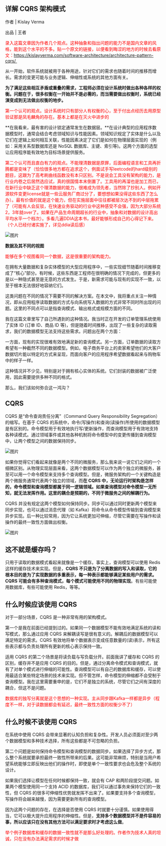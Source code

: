 ## 详解 CQRS 架构模式



作者 | Kislay Verma

出品 | 王者

<font color='red'>录入这篇文章因为作者几个观点。这种抽象和指出问题的能力不是国内文章的风格，能到这个水平的不多。贴一个原文的链接，以便看到晦涩的地方的时候去看原文：https://kislayverma.com/software-architecture/architecture-pattern-cqrs/ </font>

从一开始，软件系统就被用于各种用途，针对它们的需求也随着时间的推移而增长。需求的变更可能与业务逻辑、伸缩性或系统的其他方面有关。



**为了满足这些相互矛盾或重叠的需求，工程师必须在设计系统时做出各种各样的权衡。问题在于，很多权衡在一开始并不是必需的，而当需要做出权衡时，系统已经演变成到无法做出权衡的地步。**

<font color='red'>第一个认可的观点。设计系统时只有部分人有权衡的心，至于付出点经历去用原型验证那是凤毛麟角的存在。基本上都是在灭火中进步的</font>



**在我看来，最有害的设计锁定通常发生在数据层。**在设计典型的应用程序数据模型时，通常会结合考虑领域知识与性能因素。领域知识规定了实体是什么以及它们在逻辑上如何相互关联，性能因素决定了它们是如何在物理层面实现的（例如：采用关系型数据库还是 NoSQL 数据库、主键、索引等)。这两个方面的选型让应用程序能有效地为目标场景提供服务。

<font color='red'>第二个认可而且直白有力的观点。不能理清数据是原罪，后面编程语言和工具再折腾都是变味了（恰恰很多地方都在追求这个，例面试手写leetcode的hard级别的题目，这跟为了高考刷曲线函数没有本只区别。不是说会工具没有架构的能力，是行业内卷之后居然选应试，真的很国情本末倒置了。工具用的再溜也是加工而已，在新行业中缺乏这个理清数据的能力，很难成为领先者，当然除了抄别人。例如开源软件变更license就是一些云服务厂商过分了，要想想如果没得这些东西了怎么办）。最有价值的就是这个能力，但在实施层面中往往都被层次达不到的中层拖累了（可能有人会反驳，在快速业务驱动的行业中这种感受不会强，因为大部分系统2，3年就over了。如果在产品生命周期超长的行业中，抽象和对数据的设计高出平均水平一个档次）。多看几遍DDIA这本书，最好能够形成自己的心得记下来。（个人已经付诸实施了，详见ddia读后感）</font>



![图片](https://mmbiz.qpic.cn/mmbiz_jpg/hUzEz6BmcapfcRNdvUAXYvxKw4MrVSriazqnEKrSCoaEnp1iaezOfHpIgBthopyribFvGI06ItoIBcaMBWIv6SlBw/640?wx_fmt=jpeg&tp=webp&wxfrom=5&wx_lazy=1&wx_co=1)



**数据及其不同的视图**

<font color='red'>能够在多个视图看同一个数据，这是很重要的架构能力。</font>

在拥有大量数据和复杂实体模型的大型应用程序中，一些实现细节随着时间推移变成了“核心”部分。有时候，这些东西是工程师在很明确的情况下完成的，但更多的是以一种隐式甚至是无意的方式发生。于是，新需求可能与现有的实现不一致，以至于根本无法很好地容纳它们。



这类问题在不同的情况下需要不同的解决方案。在本文中，我将重点关注一种情况，即从应用程序读取数据的方式与向系统写入数据的方式非常不同时所出现的问题。这里的不同点可以是指查询模式、输出格式或规模方面的不同。



我在这篇文章里写了自己所遇到的这种情况。我当时正在开发的订单管理系统使用了实体 ID (订单 ID、商品 ID 等)，但是随着时间推移，出现了一些复杂的读取需求，我们的数据模型无法支持这些需求。问题出在两个方面：



一方面，现有的实现很难有效地满足新的查询模式。另一方面，订单数据的读取方希望有一种截然不同的数据模型。例如，电子商务平台上的卖家希望他们的大客户数据切片能以特定的方式来呈现，而面向客户的应用程序希望数据看起来与购物车中的样子一样。



这种情况并不少见，特别是对于拥有核心实体的系统。它们封装的数据被广泛使用，因此需要提供多种不同的格式。



那么，我们该如何弥合这一鸿沟？

## CQRS

CQRS 是“命令查询责任分离”（Command Query Responsibility Segregation）的缩写。在基于 CQRS 的系统中，命令(写操作)和查询(读操作)所使用的数据模型是有区别的。命令模型用于有效地执行写/更新操作，而查询模型用于有效地支持各种读模式。通过领域事件或其他各种机制将命令模型中的变更传播到查询模型中，让两个模型之间的数据保持同步。



![图片](https://mmbiz.qpic.cn/mmbiz_jpg/hUzEz6BmcapfcRNdvUAXYvxKw4MrVSriapme0E2vesHic9ibVpnm8OiakpznExic1vVwmicNwtBmmeFWDxZDWbttt5Hw/640?wx_fmt=jpeg&tp=webp&wxfrom=5&wx_lazy=1&wx_co=1)



如果你觉得它们看起来就像是两个不同的微服务，那么我来说一说它们之间的一个细微区别。从物理实现层面来看，这两个数据模型可以作为两个独立的微服务，甚至可以用一个命令模型来支持多个查询模型。但是，微服务架构的一个关键构造是两个微服务通常代表两个独立的领域，而**在 CQRS 中，无论运行时架构是怎样的，命令模型和查询模型都属于同一逻辑领域。如果查询模型对命令模型一无所知，就无法发挥作用。这里的耦合是预期的，不同于微服务之间的解耦行为。**



CQRS 并没有规定这两个模型如何保持同步。同步可以通过同时更新两个模型来同步实现，也可以通过消息代理（如 Kafka）将命令从命令模型传输到查询模型来异步实现。后一种比较常用，因为它让系统更加可伸缩，尽管它需要在写操作和读操作的最终一致性方面做出权衡。



![图片](https://mmbiz.qpic.cn/mmbiz_jpg/hUzEz6BmcapfcRNdvUAXYvxKw4MrVSriaU7flfib0bgYibT1C6QXI1jYDm2rpf81oYPxdI7GnibxTZ9KgcY9GB8DYg/640?wx_fmt=jpeg&tp=webp&wxfrom=5&wx_lazy=1&wx_co=1)



## 这不就是缓存吗？

只用于读取的数据模式看起来就像是一个缓存。事实上，查询模型可以使用 Redis 这样的缓存技术来实现。但是，**CQRS 不只是为了分离数据的写入和读取，它的根本目的是为了实现数据的多重表示，每一种表示都能够满足某些用户的需求。CQRS 可能会有多种查询模式，每个模式可能使用不同的物理实现**。有些可能使用数据库，有些可能使用 Redis，等等。

## 什么时候应该使用 CQRS

对于一部分场景，CQRS 是一种非常有用的架构模式。



第一个是我在前面已经提到过的。如果同一个数据模型不能有效地满足系统的读和写模式，那么通过应用 CQRS 来解耦读写是很有意义的。解耦后的数据模型可以满足特定的需求。CQRS 有效地将单个数据表示变成任意数量的(读)表示，所有这些表示都与负责处理所有更新的核心表示保持一致。



适用 CQRS 的第二个场景是将读负载与写负载分开。前面我讲了缓存和 CQRS 的区别，缓存并不是应用 CQRS 的目的。但是，通过分离命令模式和查询模式，就有了对单个模式进行伸缩的可能性。查询模型可以有自己的数据库和缓存，可以使用最适合某些特定场景的技术来实现。但不管怎样，命令模型的伸缩都不会受制于查询模型。我在这里需要重申的是，它们不是独立的系统，尽管它们之间有深度的耦合，但这不是问题。

<font color='red'>数据库的独写分离就是这个思想的一种实现。主从同步跟Kafka一样都是异步（程度不一样，对于读数据都会有延迟，最终一致性方面的权衡少不了）</font>

## 什么时候不该使用 CQRS

在系统中使用 CQRS 会带来显著的认知负担和复杂性。开发人员必须面对至少两个数据模型和多种技术选择，所有这些都是不可忽略的负担。



第二个问题是如何保持命令模型和查询模型的数据同步。如果选择了异步方式，那么整个系统就要承担最终一致性所带来的后果。这可能非常麻烦，特别是当用户希望系统能够立即反映出他们的操作时，即使是单个一致性要求也会危及整个系统的设计。



如果我们选择让模型在任何时候都保持一致，就会有 CAP 和两阶段提交问题。如果两个模型使用同一个支持 ACID 的数据库，我们可以通过事务来保持它们的一致性，但 CQRS 的很多可伸缩性优势就发挥不出来了。如果要支持多个查询模型，写操作将会越来越慢，因为需要更新所有的查询模型。



因为这两个问题的存在，在选择是否使用 CQRS 时就要十分谨慎。如果使用得当，它可以极大提升应用程序的伸缩性。但是，**支持多个数据模型并不是件容易的事，所以应该只在没有其他方法可以满足要求时才考虑这么做**。



<font color='red'>举个例子数据库和缓存的数据一致性就不是那么好处理的。作者作为技术人真的坦诚，只在没有办法满足需求的时候才做</font>